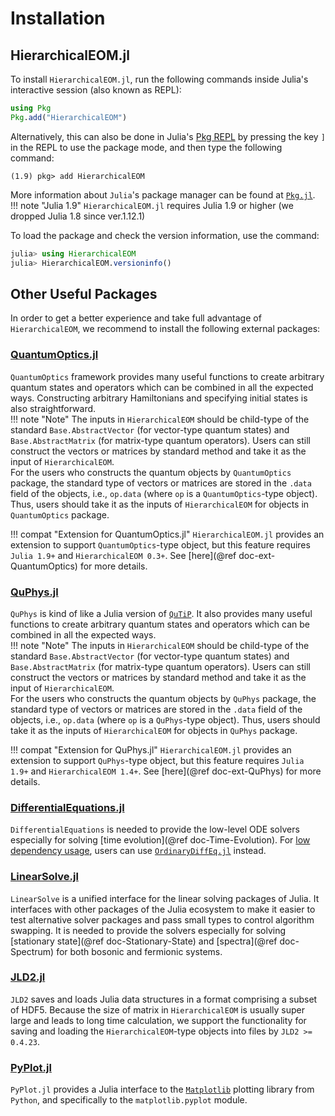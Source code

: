# Installation

## HierarchicalEOM.jl
To install `HierarchicalEOM.jl`, run the following commands inside Julia's interactive session (also known as REPL):
```julia
using Pkg
Pkg.add("HierarchicalEOM")
```
Alternatively, this can also be done in Julia's [Pkg REPL](https://julialang.github.io/Pkg.jl/v1/getting-started/) by pressing the key `]` in the REPL to use the package mode, and then type the following command:
```julia-REPL
(1.9) pkg> add HierarchicalEOM
```
More information about `Julia`'s package manager can be found at [`Pkg.jl`](https://julialang.github.io/Pkg.jl/v1/).  
!!! note "Julia 1.9"
    `HierarchicalEOM.jl` requires Julia 1.9 or higher (we dropped Julia 1.8 since ver.1.12.1)

To load the package and check the version information, use the command:
```julia
julia> using HierarchicalEOM
julia> HierarchicalEOM.versioninfo()
```

## Other Useful Packages
In order to get a better experience and take full advantage of `HierarchicalEOM`, we recommend to install the following external packages:
### [QuantumOptics.jl](https://qojulia.org/)
`QuantumOptics` framework provides many useful functions to create arbitrary quantum states and operators which can be combined in all the expected ways. Constructing arbitrary Hamiltonians and specifying initial states is also straightforward.  
!!! note "Note" 
    The inputs in `HierarchicalEOM` should be child-type of the standard `Base.AbstractVector` (for vector-type quantum states) and `Base.AbstractMatrix` (for matrix-type quantum operators). Users can still construct the vectors or matrices by standard method and take it as the input of `HierarchicalEOM`.  
    For the users who constructs the quantum objects by `QuantumOptics` package, the standard type of vectors or matrices are stored in the `.data` field of the objects, i.e., `op.data` (where `op` is a `QuantumOptics`-type object). Thus, users should take it as the inputs of `HierarchicalEOM` for objects in `QuantumOptics` package.

!!! compat "Extension for QuantumOptics.jl"
    `HierarchicalEOM.jl` provides an extension to support `QuantumOptics`-type object, but this feature requires `Julia 1.9+` and `HierarchicalEOM 0.3+`. See [here](@ref doc-ext-QuantumOptics) for more details.

### [QuPhys.jl](https://github.com/albertomercurio/QuPhys.jl)
`QuPhys` is kind of like a Julia version of [`QuTiP`](https://qutip.org/). It also provides many useful functions to create arbitrary quantum states and operators which can be combined in all the expected ways.  
!!! note "Note" 
    The inputs in `HierarchicalEOM` should be child-type of the standard `Base.AbstractVector` (for vector-type quantum states) and `Base.AbstractMatrix` (for matrix-type quantum operators). Users can still construct the vectors or matrices by standard method and take it as the input of `HierarchicalEOM`.  
    For the users who constructs the quantum objects by `QuPhys` package, the standard type of vectors or matrices are stored in the `.data` field of the objects, i.e., `op.data` (where `op` is a `QuPhys`-type object). Thus, users should take it as the inputs of `HierarchicalEOM` for objects in `QuPhys` package.

!!! compat "Extension for QuPhys.jl"
    `HierarchicalEOM.jl` provides an extension to support `QuPhys`-type object, but this feature requires `Julia 1.9+` and `HierarchicalEOM 1.4+`. See [here](@ref doc-ext-QuPhys) for more details.

### [DifferentialEquations.jl](https://diffeq.sciml.ai/stable/)
`DifferentialEquations` is needed to provide the low-level ODE solvers especially for solving [time evolution](@ref doc-Time-Evolution). For [low dependency usage](https://diffeq.sciml.ai/stable/features/low_dep/), users can use [`OrdinaryDiffEq.jl`](https://github.com/JuliaDiffEq/OrdinaryDiffEq.jl) instead.

### [LinearSolve.jl](http://linearsolve.sciml.ai/stable/)
`LinearSolve` is a unified interface for the linear solving packages of Julia. It interfaces with other packages of the Julia ecosystem to make it easier to test alternative solver packages and pass small types to control algorithm swapping. It is needed to provide the solvers especially for solving [stationary state](@ref doc-Stationary-State) and [spectra](@ref doc-Spectrum) for both bosonic and fermionic systems.

### [JLD2.jl](https://juliaio.github.io/JLD2.jl/stable/)
`JLD2` saves and loads Julia data structures in a format comprising a subset of HDF5. Because the size of matrix in `HierarchicalEOM` is usually super large and leads to long time calculation, we support the functionality for saving and loading the `HierarchicalEOM`-type objects into files by `JLD2 >= 0.4.23`.

### [PyPlot.jl](https://github.com/JuliaPy/PyPlot.jl)
`PyPlot.jl` provides a Julia interface to the [`Matplotlib`](https://matplotlib.org/) plotting library from `Python`, and specifically to the `matplotlib.pyplot` module.